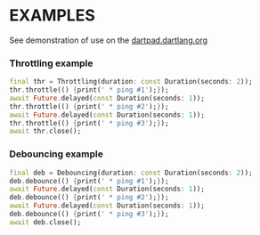 # EXAMPLES

See demonstration of use on the [dartpad.dartlang.org](https://dartpad.dartlang.org/8630021e5c7ab9d27b74e86372f74c31) 
  
### Throttling example
```dart
final thr = Throttling(duration: const Duration(seconds: 2));
thr.throttle(() {print(' * ping #1');});
await Future.delayed(const Duration(seconds: 1));
thr.throttle(() {print(' * ping #2');});
await Future.delayed(const Duration(seconds: 1));
thr.throttle(() {print(' * ping #3');});
await thr.close();
```
  
### Debouncing example
```dart
final deb = Debouncing(duration: const Duration(seconds: 2));
deb.debounce(() {print(' * ping #1');});
await Future.delayed(const Duration(seconds: 1));
deb.debounce(() {print(' * ping #2');});
await Future.delayed(const Duration(seconds: 1));
deb.debounce(() {print(' * ping #3');});
await deb.close();
```
  
  
